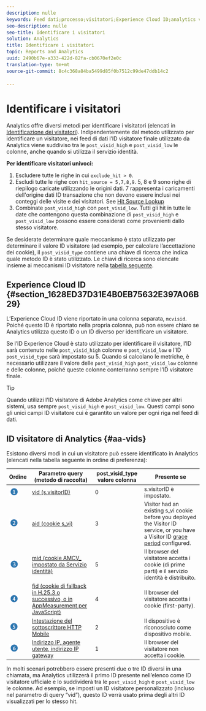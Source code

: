 ```yaml
---
description: nulle
keywords: Feed dati;processo;visitatori;Experience Cloud ID;analytics visitor id;identificare
seo-description: nulle
seo-title: Identificare i visitatori
solution: Analytics
title: Identificare i visitatori
topic: Reports and Analytics
uuid: 2490b67e-a333-422d-82fa-cb0670ef2e0c
translation-type: tm+mt
source-git-commit: 8c4c368a84ba5499d85f0b7512c99de47ddb14c2

---
```



# Identificare i visitatori

Analytics offre diversi metodi per identificare i visitatori (elencati in [Identificazione dei visitatori](/help/export/analytics-data-feed/c-df-contents/datafeeds-visid.md)). Indipendentemente dal metodo utilizzato per identificare un visitatore, nei feed di dati l’ID visitatore finale utilizzato da Analytics viene suddiviso tra le `post_visid_high` e `post_visid_low` le colonne, anche quando si utilizza il servizio identità.

**Per identificare visitatori univoci:**

1. Escludere tutte le righe in cui `exclude_hit > 0`.
1. Escludi tutte le righe con `hit_source = 5,7,8,9`. 5, 8 e 9 sono righe di riepilogo caricate utilizzando le origini dati. 7 rappresenta i caricamenti dell'origine dati ID transazione che non devono essere inclusi nei conteggi delle visite e dei visitatori. See [Hit Source Lookup](/help/export/analytics-data-feed/c-df-contents/datafeeds-hit-source.md)
1. Combinate `post_visid_high` con `post_visid_low`. Tutti gli hit in tutte le date che contengono questa combinazione di `post_visid_high` e `post_visid_low` possono essere considerati come provenienti dallo stesso visitatore.

Se desiderate determinare quale meccanismo è stato utilizzato per determinare il valore ID visitatore (ad esempio, per calcolare l’accettazione dei cookie), il `post_visid_type` contiene una chiave di ricerca che indica quale metodo ID è stato utilizzato. Le chiavi di ricerca sono elencate insieme ai meccanismi ID visitatore nella [tabella seguente](/help/export/analytics-data-feed/c-df-contents/datafeeds-visid.md#aa-vids).

## Experience Cloud ID {#section_1628ED37D31E4B0EB75632E397A06B29}

L’Experience Cloud ID viene riportato in una colonna separata, `mcvisid`. Poiché questo ID è riportato nella propria colonna, può non essere chiaro se Analytics utilizza questo ID o un ID diverso per identificare un visitatore.

Se l’ID Experience Cloud è stato utilizzato per identificare il visitatore, l’ID sarà contenuto nelle `post_visid_high` colonne e `post_visid_low` e l’ID `post_visid_type` sarà impostato su 5. Quando si calcolano le metriche, è necessario utilizzare il valore delle `post_visid_high` `post_visid_low` colonne e delle colonne, poiché queste colonne conterranno sempre l’ID visitatore finale.

>[!TIP]
>
> Quando utilizzi l’ID visitatore di Adobe Analytics come chiave per altri sistemi, usa sempre `post_visid_high` e `post_visid_low`. Questi campi sono gli unici campi ID visitatore cui è garantito un valore per ogni riga nel feed di dati.

## ID visitatore di Analytics {#aa-vids}

Esistono diversi modi in cui un visitatore può essere identificato in Analytics (elencati nella tabella seguente in ordine di preferenza):

| Ordine | Parametro query (metodo di raccolta) | post_visid_type valore colonna | Presente se |
|---|---|---|---|
| ![](assets/step1_icon.png) | [vid (s.visitorID)](https://marketing.adobe.com/resources/help/en_US/sc/implement/visid_custom.html) | 0 | s.visitorID è impostato. |
| ![](assets/step2_icon.png) | [aid (cookie s_vi)](https://marketing.adobe.com/resources/help/en_US/sc/implement/visid_analytics.html) | 3 | Visitor had an existing s_vi cookie before you deployed the Visitor ID service, or you have a Visitor ID [grace period](https://marketing.adobe.com/resources/help/en_US/mcvid/mcvid_grace_period.html) configured. |
| ![](assets/step3_icon.png) | [mid (cookie AMCV_ impostato da Servizio identità)](https://marketing.adobe.com/resources/help/en_US/mcvid/) | 5 | Il browser del visitatore accetta i cookie (di prime parti) e il servizio identità è distribuito. |
| ![](assets/step4_icon.png) | [fid (cookie di fallback in H.25.3 o successivo, o in AppMeasurement per JavaScript)](https://marketing.adobe.com/resources/help/en_US/sc/implement/visid_fallback.html) | 4 | Il browser del visitatore accetta i cookie (first-party). |
| ![](assets/step5_icon.png) | [Intestazione del sottoscrittore HTTP Mobile](https://marketing.adobe.com/resources/help/en_US/sc/implement/visid_mobile.html) | 2 | Il dispositivo è riconosciuto come dispositivo mobile. |
| ![](assets/step6_icon.png) | [Indirizzo IP, agente utente, indirizzo IP gateway](https://marketing.adobe.com/resources/help/en_US/sc/implement/visid_fallback.html) | 1 | Il browser del visitatore non accetta i cookie. |

In molti scenari potrebbero essere presenti due o tre ID diversi in una chiamata, ma Analytics utilizzerà il primo ID presente nell’elenco come ID visitatore ufficiale e lo suddividerà tra le `post_visid_high` e `post_visid_low` le colonne. Ad esempio, se imposti un ID visitatore personalizzato (incluso nel parametro di query “vid”), questo ID verrà usato prima degli altri ID visualizzati per lo stesso hit.
